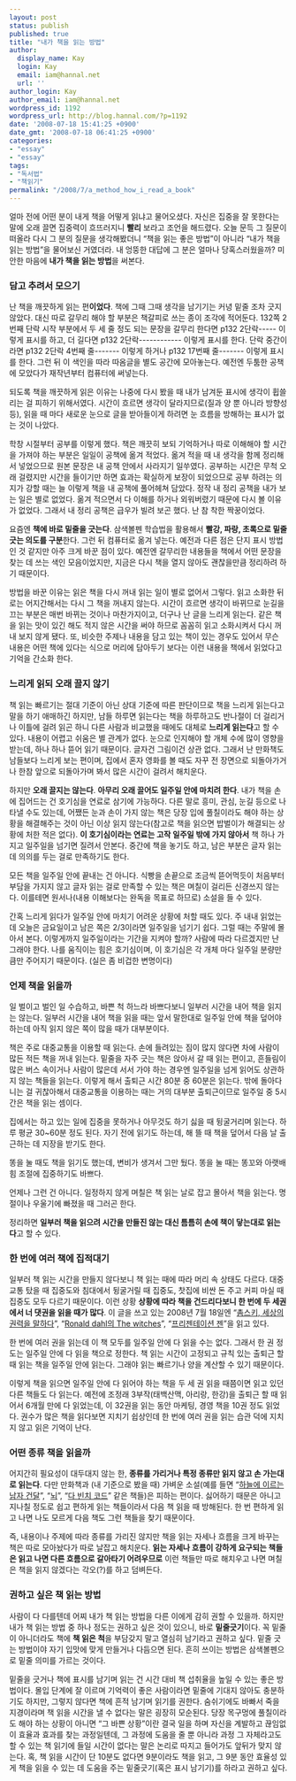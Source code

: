 ```yaml
---
layout: post
status: publish
published: true
title: "내가 책을 읽는 방법"
author:
  display_name: Kay
  login: Kay
  email: iam@hannal.net
  url: ''
author_login: Kay
author_email: iam@hannal.net
wordpress_id: 1192
wordpress_url: http://blog.hannal.com/?p=1192
date: '2008-07-18 15:41:25 +0900'
date_gmt: '2008-07-18 06:41:25 +0900'
categories:
- "essay"
- "essay"
tags:
- "독서법"
- "책읽기"
permalink: "/2008/7/a_method_how_i_read_a_book"
---
```

<p>얼마 전에 어떤 분이 내게 책을 어떻게 읽냐고 물어오셨다. 자신은 집중을 잘 못한다는 말에 오래 끌면 집중력이 흐뜨러지니 <strong>빨리</strong> 보라고 조언을 해드렸다. 오늘 문득 그 질문이 떠올라 다시 그 분의 질문을 생각해봤더니 “책을 읽는 좋은 방법”이 아니라 “내가 책을 읽는 방법”을 물어보신 거였더라. 내 엉뚱한 대답에 그 분은 얼마나 당혹스러웠을까? 미안한 마음에 <strong>내가 책을 읽는 방법</strong>을 써본다.</p>
<h3>담고 추려서 모으기</h3>
<p>난 책을 깨끗하게 읽는 편<strong>이었다</strong>. 책에 그때 그때 생각을 남기기는 커녕 밑줄 조차 긋지 않았다. 대신 따로 갈무리 해야 할 부분은 책갈피로 쓰는 종이 조각에 적어둔다. 132쪽 2번째 단락 시작 부분에서 두 세 줄 정도 되는 문장을 갈무리 한다면 p132 2단락----- 이렇게 표시를 하고, 더 길다면 p132 2단락------------ 이렇게 표시를 한다. 단락 중간이라면 p132 2단락 4번째 줄------- 이렇게 하거나 p132 17번째 줄------- 이렇게 표시를 한다. 그런 뒤 이 색인을 따라 따옴글을 별도 공간에 모아놓는다. 예전엔 두툼한 공책에 모았다가 재작년부터 컴퓨터에 써넣는다.</p>
<p>되도록 책을 깨끗하게 읽은 이유는 나중에 다시 봤을 때 내가 남겨둔 표시에 생각이 휩쓸리는 걸 피하기 위해서였다. 시간이 흐르면 생각이 달라지므로(질과 양 뿐 아니라 방향성 등), 읽을 때 마다 새로운 눈으로 글을 받아들이게 하려면 눈 흐름을 방해하는 표시가 없는 것이 나았다.</p>
<p>학창 시절부터 공부를 이렇게 했다. 책은 깨끗히 보되 기억하거나 따로 이해해야 할 시간을 가져야 하는 부분은 일일이 공책에 옮겨 적었다. 옮겨 적을 때 내 생각을 함께 정리해서 넣었으므로 원본 문장은 내 공책 안에서 사라지기 일쑤였다. 공부하는 시간은 무척 오래 걸렸지만 시간을 들이기만 하면 효과는 확실하게 보장이 되었으므로 공부 하려는 의지가 강할 때는 늘 이렇게 책을 내 공책에 풀어헤쳐 담았다. 정작 내 정리 공책을 내가 보는 일은 별로 없었다. 옮겨 적으면서 다 이해를 하거나 외워버렸기 때문에 다시 볼 이유가 없었다. 그래서 내 정리 공책은 급우가 빌려 보곤 했다. 난 참 착한 짝꿍이었다.</p>
<p>요즘엔 <strong>책에 바로 밑줄을 긋는다</strong>. 삼색볼펜 학습법을 활용해서 <strong>빨강, 파랑, 초록으로 밑줄 긋는 의도를 구분</strong>한다. 그런 뒤 컴퓨터로 옮겨 넣는다. 예전과 다른 점은 단지 표시 방법인 것 같지만 아주 크게 바꾼 점이 있다. 예전엔 갈무리한 내용들을 책에서 어떤 문장을 찾는 데 쓰는 색인 모음이었지만, 지금은 다시 책을 열지 않아도 괜찮을만큼 정리하려 하기 때문이다.</p>
<p>방법을 바꾼 이유는 읽은 책을 다시 꺼내 읽는 일이 별로 없어서 그렇다. 읽고 소화한 뒤로는 어지간해서는 다시 그 책을 꺼내지 않는다. 시간이 흐르면 생각이 바뀌므로 눈길을 끄는 부분은 매번 바뀌는 것이나 마찬가지이고, 더구나 난 글을 느리게 읽는다. 같은 책을 읽는 맛이 있긴 해도 적지 않은 시간을 써야 하므로 꼼꼼히 읽고 소화시켜서 다시 꺼내 보지 않게 됐다. 또, 비슷한 주제나 내용을 담고 있는 책이 있는 경우도 있어서 무슨 내용은 어떤 책에 있다는 식으로 머리에 담아두기 보다는 이런 내용을 책에서 읽었다고 기억을 간소화 한다.</p>
<h3>느리게 읽되 오래 끌지 않기</h3>
<p>책 읽는 빠르기는 절대 기준이 아닌 상대 기준에 따른 판단이므로 책을 느리게 읽는다고 말을 하기 애매하긴 하지만, 남들 하루면 읽는다는 책을 하루하고도 반나절이 더 걸리거나 이틀에 걸려 읽곤 하니 다른 사람과 비교했을 때에도 대체로 <strong>느리게 읽는다</strong>고 할 수 있다. 내용이 어렵고 쉬움은 별 관계가 없다. 눈으로 인지해야 할 개체 수에 많이 영향을 받는데, 하나 하나 뜯어 읽기 때문이다. 글자건 그림이건 상관 없다. 그래서 난 만화책도 남들보다 느리게 보는 편이며, 집에서 혼자 영화를 볼 때도 자꾸 전 장면으로 되돌아가거나 한참 앞으로 되돌아가며 봐서 많은 시간이 걸려서 해치운다.</p>
<p>하지만 <strong>오래 끌지는 않는다</strong>. <strong>아무리 오래 끌어도 일주일 안에 마치려 한다</strong>. 내가 책을 손에 집어드는 건 호기심을 연료로 삼기에 가능하다. 다른 말로 흥미, 관심, 눈길 등으로 나타낼 수도 있는데, 어쨌든 눈과 손이 가지 않는 책은 당장 입에 풀칠이라도 해야 하는 상황을 해결해주는 것이 아닌 이상 읽지 않는다(참고로 책을 읽으면 밥벌이가 해결되는 상황에 처한 적은 없다). <strong>이 호기심이라는 연료는 고작 일주일 밖에 가지 않아서</strong> 책 하나 가지고 일주일을 넘기면 질려서 안본다. 중간에 책을 놓기도 하고, 남은 부분은 글자 읽는 데 의의를 두는 걸로 만족하기도 한다.</p>
<p>모든 책을 일주일 안에 끝내는 건 아니다. 식빵을 손끝으로 조금씩 뜯어먹듯이 처음부터 부담을 가지지 않고 글자 읽는 걸로 만족할 수 있는 책은 며칠이 걸리든 신경쓰지 않는다. 이를테면 원서나(내용 이해보다는 완독을 목표로 하므로) 소설을 들 수 있다.</p>
<p>간혹 느리게 읽다가 일주일 안에 마치기 어려운 상황에 처할 때도 있다. 주 내내 읽었는데 오늘은 금요일이고 남은 쪽은 2/3이라면 일주일을 넘기기 쉽다. 그럴 때는 주말에 몰아서 본다. 이렇게까지 일주일이라는 기간을 지켜야 할까? 사람에 따라 다르겠지만 난 그래야 한다. 나를 움직이는 힘은 호기심이며, 이 호기심은 각 개체 마다 일주일 분량만큼만 주어지기 때문이다. (실은 좀 비겁한 변명이다)</p>
<h3>언제 책을 읽을까</h3>
<p>일 벌이고 벌인 일 수습하고, 바쁜 척 하느라 바쁘다보니 일부러 시간을 내어 책을 읽지는 않는다. 일부러 시간을 내어 책을 읽을 때는 앞서 말한대로 일주일 안에 책을 덮어야 하는데 아직 읽지 않은 쪽이 많을 때가 대부분이다.</p>
<p>책은 주로 대중교통을 이용할 때 읽는다. 손에 들려있는 짐이 많지 않다면 차에 사람이 많든 적든 책을 꺼내 읽는다. 밑줄을 자주 긋는 책은 앉아서 갈 때 읽는 편이고, 흔들림이 많은 버스 속이거나 사람이 많은데 서서 가야 하는 경우엔 일주일을 넘게 읽어도 상관하지 않는 책들을 읽는다. 이렇게 해서 출퇴근 시간 80분 중 60분은 읽는다. 밖에 돌아다니는 걸 귀찮아해서 대중교통을 이용하는 때는 거의 대부분 출퇴근이므로 일주일 중 5시간은 책을 읽는 셈이다.</p>
<p>집에서는 하고 있는 일에 집중을 못하거나 아무것도 하기 싫을 때 뒹굴거리며 읽는다. 하루 평균 30~60분 정도 된다. 자기 전에 읽기도 하는데, 해 뜰 때 책을 덮어서 다음 날 출근하는 데 지장을 받기도 한다.</p>
<p>똥을 눌 때도 책을 읽기도 했는데, 변비가 생겨서 그만 뒀다. 똥을 눌 때는 똥꼬와 아랫배 힘 조절에 집중하기도 바쁘다.</p>
<p>언제나 그런 건 아니다. 일정하지 않게 며칠은 책 읽는 날로 잡고 몰아서 책을 읽는다. 명절이나 우울기에 빠졌을 때 그러곤 한다.</p>
<p>정리하면 <strong>일부러 책을 읽으려 시간을 만들진 않는 대신 틈틈히 손에 책이 닿는대로 읽는다</strong>고 할 수 있다.</p>
<h3>한 번에 여러 책에 집적대기</h3>
<p>일부러 책 읽는 시간을 만들지 않다보니 책 읽는 때에 따라 머리 속 상태도 다르다. 대중 교통 탔을 때 집중도와 침대에서 뒹굴거릴 때 집중도, 찻집에 비싼 돈 주고 커피 마실 때 집중도 모두 다르기 때문이다. 이런 상황 <strong>상황에 따라 책을 건드리다보니 한 번에 두 세권에서 너 댓권을 읽을 때가 많다</strong>. 이 글을 쓰고 있는 2008년 7월 18일엔 “<a href="http://www.aladdin.co.kr/shop/wproduct.aspx?ISBN=8989229723&amp;ttbkey=ttbloathing2023003&amp;COPYPaper=1">촘스키, 세상의 권력을 말하다</a>”, “<a href="http://www.aladdin.co.kr/shop/wproduct.aspx?ISBN=0141301104&amp;ttbkey=ttbloathing2023003&amp;COPYPaper=1">Ronald dahl의 The witches</a>”, “<a href="http://www.aladdin.co.kr/shop/wproduct.aspx?ISBN=8960770469&amp;ttbkey=ttbloathing2023003&amp;COPYPaper=1" class="aladdin_title">프리젠테이션 젠</a>”을 읽고 있다.</p>
<p>한 번에 여러 권을 읽는데 이 책 모두를 일주일 안에 다 읽을 수는 없다. 그래서 한 권 정도는 일주일 안에 다 읽을 책으로 정한다. 책 읽는 시간이 고정되고 규칙 있는 출퇴근 할 때 읽는 책을 일주일 안에 읽는다. 그래야 읽는 빠르기나 양을 계산할 수 있기 때문이다.</p>
<p>이렇게 책을 읽으면 일주일 안에 다 읽어야 하는 책을 두 세 권 읽을 때쯤이면 읽고 있던 다른 책들도 다 읽는다. 예전에 조정래 3부작(태백산맥, 아리랑, 한강)을 출퇴근 할 때 읽어서 6개월 만에 다 읽었는데, 이 32권을 읽는 동안 마케팅, 경영 책을 10권 정도 읽었다. 권수가 많은 책을 읽다보면 지치기 쉽상인데 한 번에 여러 권을 읽는 습관 덕에 지치지 않고 읽은 기억이 난다.</p>
<h3>어떤 종류 책을 읽을까</h3>
<p>어지간히 필요성이 대두대지 않는 한, <strong>종류를 가리거나 특정 종류만 읽지 않고 손 가는대로 읽는다</strong>. 다만 만화책과 (내 기준으로 봤을 때) 가벼운 소설(예를 들면 “<a href="http://www.aladdin.co.kr/shop/wproduct.aspx?ISBN=8957512691&amp;ttbkey=ttbloathing2023003&amp;COPYPaper=1" class="aladdin_title">하늘에 이르는 남자 건달</a>”, “<a href="http://www.aladdin.co.kr/shop/wproduct.aspx?ISBN=8932906726&amp;ttbkey=ttbloathing2023003&amp;COPYPaper=1" class="aladdin_title">뇌</a>”, “<a href="http://www.aladdin.co.kr/shop/wproduct.aspx?ISBN=895759051x&amp;ttbkey=ttbloathing2023003&amp;COPYPaper=1" class="aladdin_title">다 빈치 코드</a>” 같은 책들)은 피하는 편이다. 싫어하기 때문은 아니고 지나칠 정도로 쉽고 편하게 읽는 책들이라서 다음 책 읽을 때 방해된다. 한 번 편하게 읽고 나면 나도 모르게 다음 책도 그런 책들을 찾기 때문이다.</p>
<p>즉, 내용이나 주제에 따라 종류를 가리진 않지만 책을 읽는 자세나 흐름을 크게 바꾸는 책은 따로 모아놨다가 따로 날잡고 해치운다. <strong>읽는 자세나 흐름이 강하게 요구되는 책들은 읽고 나면 다른 흐름으로 갈아타기 어려우므로</strong> 이런 책들만 따로 해치우고 나면 며칠은 책을 읽지 않겠다는 각오(?)를 하고 덤벼든다.</p>
<h3>권하고 싶은 책 읽는 방법</h3>
<p>사람이 다 다를텐데 어찌 내가 책 읽는 방법을 다른 이에게 감히 권할 수 있을까. 하지만 내가 책 읽는 방법 중 하나 정도는 권하고 싶은 것이 있으니, 바로 <strong>밑줄긋기</strong>이다. 꼭 밑줄이 아니더라도 책에 <strong>책 읽은 척</strong>을 부담갖지 말고 열심히 남기라고 권하고 싶다. 밑줄 긋는 방법이야 자기 입맛에 맞게 만들거나 다듬으면 된다. 흔히 쓰이는 방법은 삼색볼펜으로 밑줄 의미를 가르는 것이다.</p>
<p>밑줄을 긋거나 책에 표시를 남기며 읽는 건 시간 대비 책 섭취율을 높일 수 있는 좋은 방법이다. 몰입 단계에 잘 이르며 기억력이 좋은 사람이라면 밑줄에 기대지 않아도 충분하기도 하지만, 그렇지 않다면 책에 흔적 남기며 읽기를 권한다. 숨쉬기에도 바빠서 죽을 지경이라며 책 읽을 시간을 낼 수 없다는 말은 굉장히 모순된다. 당장 목구멍에 풀칠이라도 해야 하는 상황이 아니면 “그 바쁜 상황”이란 결국 일을 하며 자신을 계발하고 끊임없이 효율과 효과를 찾는 과정일텐데, 그 과정에 도움을 줄 뿐 아니라 과정 그 자체라고도 할 수 있는 책 읽기에 들일 시간이 없다는 말은 논리로 따지고 들어가도 앞뒤가 맞지 않는다. 혹, 책 읽을 시간이 단 10분도 없다면 9분이라도 책을 읽고, 그 9분 동안 효율성 있게 책을 읽을 수 있는 데 도움을 주는 밑줄긋기(혹은 표시 남기기)를 하라고 권하고 싶다.</p>
